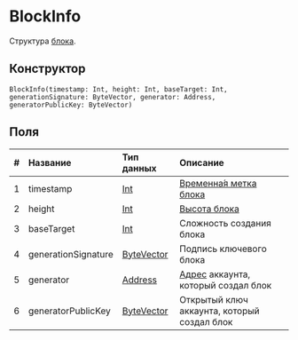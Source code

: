 # BlockInfo

Структура [блока](/blockchain/block.md).

## Конструктор

``` ride
BlockInfo(timestamp: Int, height: Int, baseTarget: Int, generationSignature: ByteVector, generator: Address, generatorPublicKey: ByteVector)
```

## Поля

|   #   | Название | Тип данных | Описание |
| :--- | :--- | :--- | :--- |
| 1 | timestamp | [Int](/ride/data-types/int.md) | [Временна́я метка блока](/blockchain/block/block-timestamp.md) |
| 2 | height | [Int](/ride/data-types/int.md) | [Высота блока](/blockchain/block/block-height.md) |
| 3 | baseTarget | [Int](/ride/data-types/int.md) | Сложность создания блока |
| 4 | generationSignature | [ByteVector](/ride/data-types/byte-vector.md) | Подпись ключевого блока |
| 5 | generator | [Address](/ride/structures/common-structures/address.md) | [Адрес](/blockchain/account/address.md) аккаунта, который создал блок |
| 6 | generatorPublicKey | [ByteVector](/ride/data-types/byte-vector.md) | Открытый ключ аккаунта, который создал блок |
